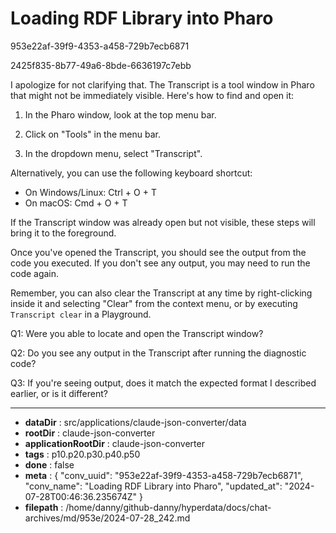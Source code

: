 # Loading RDF Library into Pharo

953e22af-39f9-4353-a458-729b7ecb6871

2425f835-8b77-49a6-8bde-6636197c7ebb

 I apologize for not clarifying that. The Transcript is a tool window in Pharo that might not be immediately visible. Here's how to find and open it:

1. In the Pharo window, look at the top menu bar.

2. Click on "Tools" in the menu bar.

3. In the dropdown menu, select "Transcript".

Alternatively, you can use the following keyboard shortcut:

- On Windows/Linux: Ctrl + O + T
- On macOS: Cmd + O + T

If the Transcript window was already open but not visible, these steps will bring it to the foreground.

Once you've opened the Transcript, you should see the output from the code you executed. If you don't see any output, you may need to run the code again.

Remember, you can also clear the Transcript at any time by right-clicking inside it and selecting "Clear" from the context menu, or by executing `Transcript clear` in a Playground.

Q1: Were you able to locate and open the Transcript window?

Q2: Do you see any output in the Transcript after running the diagnostic code?

Q3: If you're seeing output, does it match the expected format I described earlier, or is it different?

---

* **dataDir** : src/applications/claude-json-converter/data
* **rootDir** : claude-json-converter
* **applicationRootDir** : claude-json-converter
* **tags** : p10.p20.p30.p40.p50
* **done** : false
* **meta** : {
  "conv_uuid": "953e22af-39f9-4353-a458-729b7ecb6871",
  "conv_name": "Loading RDF Library into Pharo",
  "updated_at": "2024-07-28T00:46:36.235674Z"
}
* **filepath** : /home/danny/github-danny/hyperdata/docs/chat-archives/md/953e/2024-07-28_242.md